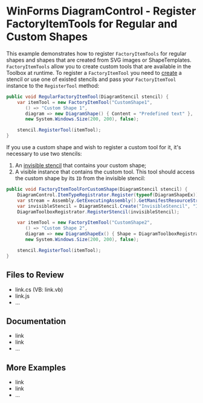 # WinForms DiagramControl - Register FactoryItemTools for Regular and Custom Shapes

This example demonstrates how to register `FactoryItemTools` for regular shapes and shapes that are created from SVG images or ShapeTemplates. `FactoryItemTools` allow you to create custom tools that are available in the Toolbox at runtime.
To register a `FactoryItemTool` you need to [create](https://docs.devexpress.com/CoreLibraries/DevExpress.Diagram.Core.DiagramStencil.Create.overloads) a stencil or use one of existed stencils and pass your `FactoryItemTool` instance to the `RegisterTool` method:

```cs
public void RegularFactoryItemTool(DiagramStencil stencil) {
	var itemTool = new FactoryItemTool("CustomShape1",
	   () => "Custom Shape 1",
	   diagram => new DiagramShape() { Content = "Predefined text" },
	   new System.Windows.Size(200, 200), false);

	stencil.RegisterTool(itemTool);
}
```

If you use a custom shape and wish to register a custom tool for it, it's necessary to use two stencils:
1) An [invisible stencil](https://docs.devexpress.com/WindowsForms/116881/controls-and-libraries/diagrams/diagram-control/shapes-panel#create-hidden-stencils) that contains your custom shape;
2) A visible instance that contains the custom tool. This tool should access the custom shape by its `ID` from the invisible stencil:

```cs
public void FactoryItemToolForCustomShape(DiagramStencil stencil) {
	DiagramControl.ItemTypeRegistrator.Register(typeof(DiagramShapeEx));
	var stream = Assembly.GetExecutingAssembly().GetManifestResourceStream("WindowsFormsApp4.CustomShapes.xml");
	var invisibleStencil = DiagramStencil.Create("InvisibleStencil", "Invisible Stencil", stream, shapeName => shapeName, false);
	DiagramToolboxRegistrator.RegisterStencil(invisibleStencil);

	var itemTool = new FactoryItemTool("CustomShape2",
	   () => "Custom Shape 2",
	   diagram => new DiagramShapeEx() { Shape = DiagramToolboxRegistrator.GetStencil("InvisibleStencil").GetShape("Shape1"), CustomProperty = "Some value" },
	   new System.Windows.Size(200, 200), false);

	stencil.RegisterTool(itemTool);
}
```

## Files to Review

- link.cs (VB: link.vb)
- link.js
- ...

## Documentation

- link
- link
- ...

## More Examples

- link
- link
- ...
